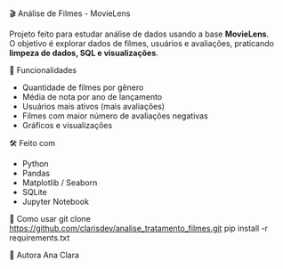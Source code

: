 🎬 Análise de Filmes - MovieLens

Projeto feito para estudar análise de dados usando a base **MovieLens**.  
O objetivo é explorar dados de filmes, usuários e avaliações, praticando **limpeza de dados, SQL e visualizações**.

📌 Funcionalidades

- Quantidade de filmes por gênero  
- Média de nota por ano de lançamento  
- Usuários mais ativos (mais avaliações)  
- Filmes com maior número de avaliações negativas  
- Gráficos e visualizações  

🛠️ Feito com

- Python  
- Pandas  
- Matplotlib / Seaborn  
- SQLite  
- Jupyter Notebook  

🧪 Como usar
git clone https://github.com/clarisdev/analise_tratamento_filmes.git
pip install -r requirements.txt

👤 Autora
Ana Clara
